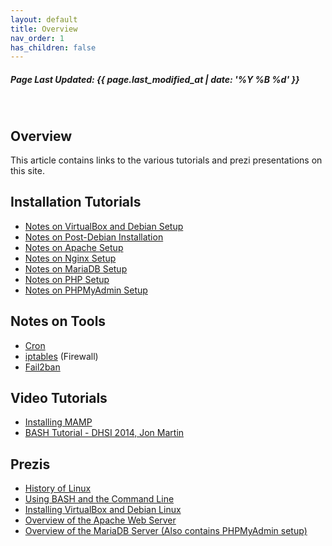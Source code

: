 ```yaml
---
layout: default
title: Overview
nav_order: 1
has_children: false
---
```

<h5>Page Last Updated: {{ page.last_modified_at | date: '%Y %B %d' }}</h5>
<br>

## Overview

This article contains links to the various tutorials and prezi presentations on this site.

Installation Tutorials
----------------------

-   [Notes on VirtualBox and Debian Setup](../Notes-on-VirtualBox-and-Debian-Setup)
-   [Notes on Post-Debian Installation](../Notes-on-Post-Debian-Installation)
-   [Notes on Apache Setup](../Notes-on-Apache-Setup)
-   [Notes on Nginx Setup](../Notes-on-Nginx-Setup)
-   [Notes on MariaDB Setup](../Notes-on-MariaDB-Setup)
-   [Notes on PHP Setup](../Notes-on-PHP-Setup)
-   [Notes on PHPMyAdmin Setup](../Notes-on-PHPMyAdmin-Setup)

Notes on Tools
--------------

-   [Cron](../Cron)
-   [iptables](../iptables) (Firewall)
-   [Fail2ban](../Fail2ban)

Video Tutorials
---------------

-   [Installing MAMP](https://dhlinux.org/Tutorials/MAMP-Tutorial.mp4)
-   [BASH Tutorial - DHSI 2014, Jon Martin](https://dhlinux.org/Tutorials/Bash-Tutorial.mp4)

Prezis
------

-   [History of Linux](https://prezi.com/owlxtbwnxxzg/?token=79a88ad6e8bd6eb145ad4238ab1cf1be356e6486e47a1e09b6dbc82c80bf717d&utm_campaign=share&utm_medium=copy)
-   [Using BASH and the Command Line](https://prezi.com/a_u9g2oqraan/?token=11c22ca66953ef1d5bee0839558940db89c01328f8ac5b0cc7b35e1088b823cb&utm_campaign=share&utm_medium=copy)
-   [Installing VirtualBox and Debian Linux](https://prezi.com/l6znv2squxxu/?token=e5c7473d78bdc288648d9bf52d46640f6707ba53088da4fff1c1d46899b22b1b&utm_campaign=share&utm_medium=copy)
-   [Overview of the Apache Web Server](https://prezi.com/0nxhpwoqs1ob/?token=c0330c47af44c2a59c2d78a405225da0ce22dbaf4c10d50fd213f906fb34feee&utm_campaign=share&utm_medium=copy)
-   [Overview of the MariaDB Server (Also contains PHPMyAdmin setup)](https://prezi.com/a6lvi8i-ygmx/?token=737a74a0219e48c9ac16642d07200db9d3290aec2e7c91f7923825953c2a1110&utm_campaign=share&utm_medium=copy)
